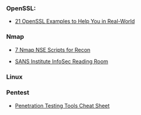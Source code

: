 
### OpenSSL:

- [21 OpenSSL Examples to Help You in Real-World](https://geekflare.com/openssl-commands-certificates/)


### Nmap

- [7 Nmap NSE Scripts for Recon](https://hackertarget.com/7-nmap-nse-scripts-recon/)

- [SANS Institute InfoSec Reading Room](https://www.sans.org/reading-room/whitepapers/testing/scanning-windows-deeper-nmap-scanning-engine-33138)


### Linux



### Pentest

- [Penetration Testing Tools Cheat Sheet](https://highon.coffee/blog/penetration-testing-tools-cheat-sheet/)

